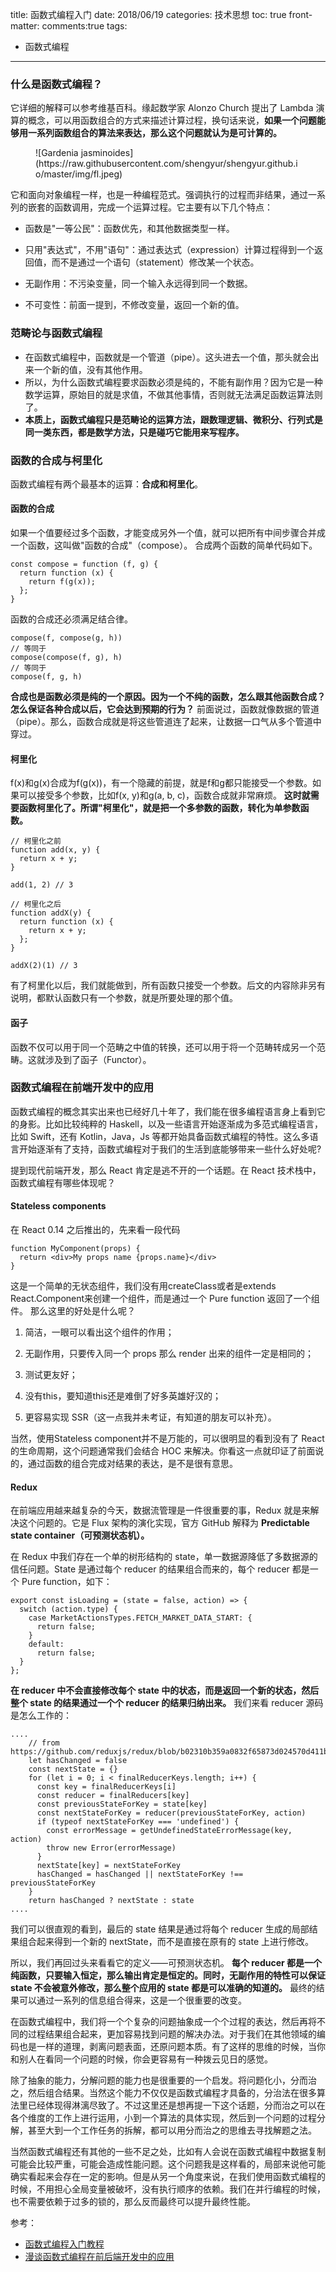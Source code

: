 title: 函数式编程入门
date: 2018/06/19
categories: 技术思想
toc: true
front-matter:
  comments:true
tags:
  - 函数式编程
---

### 什么是函数式编程？
它详细的解释可以参考维基百科。缘起数学家 Alonzo Church 提出了 Lambda 演算的概念，可以用函数组合的方式来描述计算过程，换句话来说，**如果一个问题能够用一系列函数组合的算法来表达，那么这个问题就认为是可计算的。**

<figure>
![Gardenia jasminoides](https://raw.githubusercontent.com/shengyur/shengyur.github.io/master/img/fl.jpeg)
</figure>
<!--more-->

它和面向对象编程一样，也是一种编程范式。强调执行的过程而非结果，通过一系列的嵌套的函数调用，完成一个运算过程。它主要有以下几个特点：

- 函数是"一等公民"：函数优先，和其他数据类型一样。

- 只用"表达式"，不用"语句"：通过表达式（expression）计算过程得到一个返回值，而不是通过一个语句（statement）修改某一个状态。

- 无副作用：不污染变量，同一个输入永远得到同一个数据。

- 不可变性：前面一提到，不修改变量，返回一个新的值。


### 范畴论与函数式编程
- 在函数式编程中，函数就是一个管道（pipe）。这头进去一个值，那头就会出来一个新的值，没有其他作用。
- 所以，为什么函数式编程要求函数必须是纯的，不能有副作用？因为它是一种数学运算，原始目的就是求值，不做其他事情，否则就无法满足函数运算法则了。
- **本质上，函数式编程只是范畴论的运算方法，跟数理逻辑、微积分、行列式是同一类东西，都是数学方法，只是碰巧它能用来写程序。**

### 函数的合成与柯里化
函数式编程有两个最基本的运算：**合成和柯里化**。
#### 函数的合成
如果一个值要经过多个函数，才能变成另外一个值，就可以把所有中间步骤合并成一个函数，这叫做"函数的合成"（compose）。
合成两个函数的简单代码如下。
```
const compose = function (f, g) {
  return function (x) {
    return f(g(x));
  };
}
```
函数的合成还必须满足结合律。
```
compose(f, compose(g, h))
// 等同于
compose(compose(f, g), h)
// 等同于
compose(f, g, h)
```
**合成也是函数必须是纯的一个原因。因为一个不纯的函数，怎么跟其他函数合成？怎么保证各种合成以后，它会达到预期的行为？**
前面说过，函数就像数据的管道（pipe）。那么，函数合成就是将这些管道连了起来，让数据一口气从多个管道中穿过。

#### 柯里化
f(x)和g(x)合成为f(g(x))，有一个隐藏的前提，就是f和g都只能接受一个参数。如果可以接受多个参数，比如f(x, y)和g(a, b, c)，函数合成就非常麻烦。
**这时就需要函数柯里化了。所谓"柯里化"，就是把一个多参数的函数，转化为单参数函数。**
```
// 柯里化之前
function add(x, y) {
  return x + y;
}

add(1, 2) // 3

// 柯里化之后
function addX(y) {
  return function (x) {
    return x + y;
  };
}

addX(2)(1) // 3
```

有了柯里化以后，我们就能做到，所有函数只接受一个参数。后文的内容除非另有说明，都默认函数只有一个参数，就是所要处理的那个值。

#### 函子
函数不仅可以用于同一个范畴之中值的转换，还可以用于将一个范畴转成另一个范畴。这就涉及到了函子（Functor）。


### 函数式编程在前端开发中的应用
函数式编程的概念其实出来也已经好几十年了，我们能在很多编程语言身上看到它的身影。比如比较纯粹的 Haskell，以及一些语言开始逐渐成为多范式编程语言，比如 Swift，还有 Kotlin，Java，Js 等都开始具备函数式编程的特性。这么多语言开始逐渐有了支持，函数式编程对于我们的生活到底能够带来一些什么好处呢?

提到现代前端开发，那么 React 肯定是逃不开的一个话题。在 React 技术栈中，函数式编程有哪些体现呢？

####  Stateless components
在 React 0.14 之后推出的，先来看一段代码
```
function MyComponent(props) {
  return <div>My props name {props.name}</div>
}
```
这是一个简单的无状态组件，我们没有用createClass或者是extends React.Component来创建一个组件，而是通过一个 Pure function 返回了一个组件。
那么这里的好处是什么呢？

1. 简洁，一眼可以看出这个组件的作用；

2. 无副作用，只要传入同一个 props 那么 render 出来的组件一定是相同的；

3. 测试更友好；

4. 没有this，要知道this还是难倒了好多英雄好汉的；

5. 更容易实现 SSR（这一点我并未考证，有知道的朋友可以补充）。

当然，使用Stateless component并不是万能的，可以很明显的看到没有了 React 的生命周期，这个问题通常我们会结合 HOC 来解决。你看这一点就印证了前面说的，通过函数的组合完成对结果的表达，是不是很有意思。

####  Redux
在前端应用越来越复杂的今天，数据流管理是一件很重要的事，Redux 就是来解决这个问题的。它是 Flux 架构的演化实现，官方 GitHub 解释为 **Predictable state container（可预测状态机）。**

在 Redux 中我们存在一个单的树形结构的 state，单一数据源降低了多数据源的信任问题。State 是通过每个 reducer 的结果组合而来的，每个 reducer 都是一个 Pure function，如下：
```
export const isLoading = (state = false, action) => {
  switch (action.type) {
    case MarketActionsTypes.FETCH_MARKET_DATA_START: {
      return false;
    }
    default:
      return false;
  }
};
```
**在 reducer 中不会直接修改每个 state 中的状态，而是返回一个新的状态，然后整个 state 的结果通过一个个 reducer 的结果归纳出来。** 我们来看 reducer 源码是怎么工作的：
```
....
    // from https://github.com/reduxjs/redux/blob/b02310b359a0832f65873d024570d411b465ced9/src/combineReducers.js#L162
    let hasChanged = false
    const nextState = {}
    for (let i = 0; i < finalReducerKeys.length; i++) {
      const key = finalReducerKeys[i]
      const reducer = finalReducers[key]
      const previousStateForKey = state[key]
      const nextStateForKey = reducer(previousStateForKey, action)
      if (typeof nextStateForKey === 'undefined') {
        const errorMessage = getUndefinedStateErrorMessage(key, action)
        throw new Error(errorMessage)
      }
      nextState[key] = nextStateForKey
      hasChanged = hasChanged || nextStateForKey !== previousStateForKey
    }
    return hasChanged ? nextState : state
....
```
我们可以很直观的看到，最后的 state 结果是通过将每个 reducer 生成的局部结果组合起来得到一个新的 nextState，而不是直接在原有的 state 上进行修改。

所以，我们再回过头来看看它的定义——可预测状态机。
**每个 reducer 都是一个纯函数，只要输入恒定，那么输出肯定是恒定的。同时，无副作用的特性可以保证 state 不会被意外修改，那么整个应用的 state 都是可以准确的知道的。**
最终的结果可以通过一系列的信息组合得来，这是一个很重要的改变。

在函数式编程中，我们将一个个复杂的问题抽象成一个个过程的表达，然后再将不同的过程结果组合起来，更加容易找到问题的解决办法。对于我们在其他领域的编码也是一样的道理，剥离问题表面，还原问题本质。有了这样的思维的时候，当你和别人在看同一个问题的时候，你会更容易有一种拨云见日的感觉。

除了抽象的能力，分解问题的能力也是很重要的一个启发。将问题化小，分而治之，然后组合结果。当然这个能力不仅仅是函数式编程才具备的，分治法在很多算法里已经体现得淋漓尽致了。不过这里还是想再提一下这个话题，分而治之可以在各个维度的工作上进行运用，小到一个算法的具体实现，然后到一个问题的过程分解，甚至大到一个工作任务的拆解，都可以用分而治之的思维去寻找解题之法。

当然函数式编程还有其他的一些不足之处，比如有人会说在函数式编程中数据复制可能会比较严重，可能会造成性能问题。这个问题我是这样看的，局部来说他可能确实看起来会存在一定的影响。但是从另一个角度来说，在我们使用函数式编程的时候，不用担心全局变量被破坏，没有执行顺序的依赖。我们在并行编程的时候，也不需要依赖于过多的锁的，那么反而最终可以提升最终性能。




参考：
- [函数式编程入门教程](http://www.ruanyifeng.com/blog/2017/02/fp-tutorial.html)
- [漫谈函数式编程在前后端开发中的应用](https://mp.weixin.qq.com/s/25Azr08BJivOBmPbkYwKTQ)
